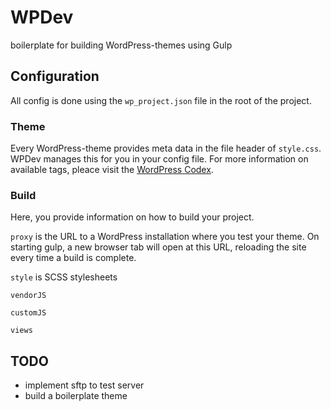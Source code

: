 # WPDev
boilerplate for building WordPress-themes using Gulp

## Configuration
All config is done using the `wp_project.json` file in the root of the project.

### Theme
Every WordPress-theme provides meta data in the file header of `style.css`. WPDev manages this for you in your config file. For more information on available tags, pleace visit the [WordPress Codex](https://codex.wordpress.org/File_Header).

### Build
Here, you provide information on how to build your project.

`proxy` is the URL to a WordPress installation where you test your theme. On starting gulp, a new browser tab will open at this URL, reloading the site every time a build is complete.

`style` is SCSS stylesheets

`vendorJS`

`customJS`

`views`

## TODO
- implement sftp to test server
- build a boilerplate theme